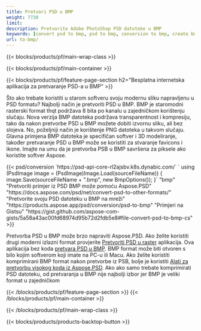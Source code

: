 ```yaml
---
title: Pretvori PSD u BMP
weight: 7730
limit: 
description: Pretvorite Adobe PhotoShop PSD datoteke u BMP
keywords: [convert psd to bmp, psd to bmp, conversion to bmp, create bmp from psd, print psd as bmp]
url: to-bmp/
---
```


{{< blocks/products/pf/main-wrap-class >}}

{{< blocks/products/pf/main-container >}}

{{< blocks/products/pf/feature-page-section h2="Besplatna internetska aplikacija za pretvaranje PSD-a u BMP" >}}
<p>Što ako trebate koristiti u starom softveru svoju modernu sliku napravljenu u PSD formatu? Najbolji način je pretvoriti PSD u BMP. BMP je staromodni rasterski format thqt podržava 8 bita po kanalu u zajedničkom korištenju slučaju. Nova verzija BMP datoteka podržava transparentnost i kompresiju, tako da nakon pretvorbe PSD u BMP možete dobiti izvornu sliku, ali bez slojeva. No, poželjniji način je korištenje PNG datoteka u takvom slučaju. Glavna primjena BMP datoteka je specifičan softver i 3D modeliranje, također pretvaranje PSD u BMP može se koristiti za stvaranje favicons i ikone. Imajte na umu da je pretvorba PSB u BMP savršena za piksele ako koristite softver Aspose.</p>
{{< psd/conversion `https://psd-api-core-rl2ajsbv.k8s.dynabic.com/` 
`    using (PsdImage image = (PsdImage)Image.Load(sourceFileName))
    {
        image.Save(sourceFileName + ".bmp",  new BmpOptions());
    }` 
	"bmp" 
"Pretvoriti primjer iz PSD BMP može pomoću Aspose.PSD"  "https://docs.aspose.com/psd/net/convert-psd-to-other-formats/" 
"Pretvorite svoju PSD datoteku u BMP na mreži" "https://products.aspose.app/psd/conversion/psd-to-bmp" 
"Primjeri na Gistsu" "https://gist.github.com/aspose-com-gists/5a58a43ac00fd68974d95b72d2fdb5e8#file-convert-psd-to-bmp-cs" >}}
<p>Pretvorba PSD u BMP može brzo napraviti Aspose.PSD. Ako želite koristiti drugi moderni izlazni format provjerite <a href="/psd/convert">Pretvoriti PSD u raster</a> aplikacija. Ova aplikacija bez koda <a href="/psd/convert/to-bmp">pretvara PSD u BMP</a>. BMP format može biti otvoren s bilo kojim softverom koji imate na PC-u ili Macu. Ako želite koristiti komprimirani BMP format nakon pretvorbe iz PSB, bolje je koristiti <a href="/psd">Alati za pretvorbu visokog koda iz Aspose.PSD</a>. Ako ako samo trebate komprimirati PSD datoteku, od pretvaranja u BMP nije najbolji izbor jer BMP je veliki format u zajedničkom</p>
{{< /blocks/products/pf/feature-page-section >}}
{{< /blocks/products/pf/main-container >}}


{{< /blocks/products/pf/main-wrap-class >}}

{{< blocks/products/products-backtop-button >}}
